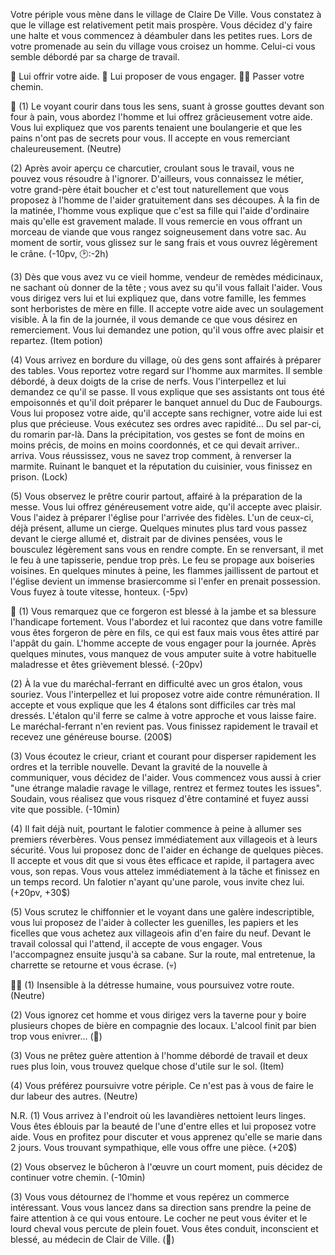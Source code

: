 Votre périple vous mène dans le village de Claire De Ville. Vous constatez à que le village est relativement petit mais prospère. Vous décidez d'y faire une halte et vous commencez à déambuler dans les petites rues. Lors de votre promenade au sein du village vous croisez un homme. Celui-ci vous semble débordé par sa charge de travail.

🤝 Lui offrir votre aide.
🤑 Lui proposer de vous engager.
🚶‍♂️ Passer votre chemin.


🤝
(1) Le voyant courir dans tous les sens, suant à grosse gouttes devant son four à pain, vous abordez l'homme et lui offrez grâcieusement votre aide. Vous lui expliquez que vos parents tenaient une boulangerie et que les pains n'ont pas de secrets pour vous. Il accepte en vous remerciant chaleureusement. (Neutre)

(2) Après avoir aperçu ce charcutier, croulant sous le travail, vous ne pouvez vous résoudre à l'ignorer. D'ailleurs, vous connaissez le métier, votre grand-père était boucher et c'est tout naturellement que vous proposez à l'homme de l'aider gratuitement dans ses découpes. À la fin de la matinée, l'homme vous explique que c'est sa fille qui l'aide d'ordinaire mais qu'elle est gravement malade. Il vous remercie en vous offrant un morceau de viande que vous rangez soigneusement dans votre sac. Au moment de sortir, vous glissez sur le sang frais et vous ouvrez légèrement le crâne. (-10pv, 🕑:-2h)

(3) Dès que vous avez vu ce vieil homme, vendeur de remèdes médicinaux, ne sachant où donner de la tête ; vous avez su qu'il vous fallait l'aider. Vous vous dirigez vers lui et lui expliquez que, dans votre famille, les femmes sont herboristes de mère en fille. Il accepte votre aide avec un soulagement visible. À la fin de la journée, il vous demande ce que vous désirez en remerciement. Vous lui demandez une potion, qu'il vous offre avec plaisir et repartez. (Item potion)

(4) Vous arrivez en bordure du village, où des gens sont affairés à préparer des tables. Vous reportez votre regard sur l'homme aux marmites. Il semble débordé, à deux doigts de la crise de nerfs. Vous l'interpellez et lui demandez ce qu'il se passe. Il vous explique que ses assistants ont tous été empoisonnés et qu'il doit préparer le banquet annuel du Duc de Faubourgs. Vous lui proposez votre aide, qu'il accepte sans rechigner, votre aide lui est plus que précieuse. Vous exécutez ses ordres avec rapidité... Du sel par-ci, du romarin par-là. Dans la précipitation, vos gestes se font de moins en moins précis, de moins en moins coordonnés, et ce qui devait arriver.. arriva. Vous réussissez, vous ne savez trop comment, à renverser la marmite. Ruinant le banquet et la réputation du cuisinier, vous finissez en prison. (Lock)

(5) Vous observez le prêtre courir partout, affairé à la préparation de la messe. Vous lui offrez généreusement votre aide, qu'il accepte avec plaisir. Vous l'aidez à préparer l'église pour l'arrivée des fidèles. L'un de ceux-ci, déjà présent, allume un cierge. Quelques minutes plus tard vous passez devant le cierge allumé et, distrait par de divines pensées, vous le bousculez légèrement sans vous en rendre compte. En se renversant, il met le feu à une tapisserie, pendue trop près. Le feu se propage aux boiseries voisines. En quelques minutes à peine, les flammes jaillissent de partout et l'église devient un immense brasiercomme si l'enfer en prenait possession. Vous fuyez à toute vitesse, honteux. (-5pv)

🤑
(1) Vous remarquez que ce forgeron est blessé à la jambe et sa blessure l'handicape fortement. Vous l'abordez et lui racontez que dans votre famille vous êtes forgeron de père en fils, ce qui est faux mais vous êtes attiré par l'appât du gain. L'homme accepte de vous engager pour la journée. Après quelques minutes, vous manquez de vous amputer suite à votre habituelle maladresse et êtes grièvement blessé. (-20pv)

(2) À la vue du maréchal-ferrant en difficulté avec un gros étalon, vous souriez. Vous l'interpellez et lui proposez votre aide contre rémunération. Il accepte et vous explique que les 4 étalons sont difficiles car très mal dressés. L'étalon qu'il ferre se calme à votre approche et vous laisse faire. Le maréchal-ferrant n'en revient pas. Vous finissez rapidement le travail et recevez une généreuse bourse. (200$)

(3) Vous écoutez le crieur, criant et courant pour disperser rapidement les ordres et la terrible nouvelle. Devant la gravité de la nouvelle à communiquer, vous décidez de l'aider. Vous commencez vous aussi à crier "une étrange maladie ravage le village, rentrez et fermez toutes les issues". Soudain, vous réalisez que vous risquez d'être contaminé et fuyez aussi vite que possible. (-10min)

(4) Il fait déjà nuit, pourtant le falotier commence à peine à allumer ses premiers réverbères. Vous pensez immédiatement aux villageois et à leurs sécurité. Vous lui proposez donc de l'aider en échange de quelques pièces. Il accepte et vous dit que si vous êtes efficace et rapide, il partagera avec vous, son repas. Vous vous attelez immédiatement à la tâche et finissez en un temps record. Un falotier n'ayant qu'une parole, vous invite chez lui. (+20pv, +30$)

(5) Vous scrutez le chiffonnier et le voyant dans une galère indescriptible, vous lui proposez de l'aider à collecter les guenilles, les papiers et les ficelles que vous achetez aux villageois afin d'en faire du neuf. Devant le travail colossal qui l'attend, il accepte de vous engager. Vous l'accompagnez ensuite jusqu'à sa cabane. Sur la route, mal entretenue, la charrette se retourne et vous écrase. (💀)


🚶‍♂️
(1) Insensible à la détresse humaine, vous poursuivez votre route. (Neutre)

(2) Vous ignorez cet homme et vous dirigez vers la taverne pour y boire plusieurs chopes de bière en compagnie des locaux. L'alcool finit par bien trop vous enivrer... (🤪)

(3) Vous ne prêtez guère attention à l'homme débordé de travail et deux rues plus loin, vous trouvez quelque chose d'utile sur le sol. (Item)

(4) Vous préférez poursuivre votre périple. Ce n'est pas à vous de faire le dur labeur des autres. (Neutre)

N.R.
(1) Vous arrivez à l'endroit où les lavandières nettoient leurs linges. Vous êtes éblouis par la beauté de l'une d'entre elles et lui proposez votre aide. Vous en profitez pour discuter et vous apprenez qu'elle se marie dans 2 jours. Vous trouvant sympathique, elle vous offre une pièce. (+20$)

(2) Vous observez le bûcheron à l'œuvre un court moment, puis décidez de continuer votre chemin. (-10min)

(3) Vous vous détournez de l'homme et vous repérez un commerce intéressant. Vous vous lancez dans sa direction sans prendre la peine de faire attention à ce qui vous entoure. Le cocher ne peut vous éviter et le lourd cheval vous percute de plein fouet. Vous êtes conduit, inconscient et blessé, au médecin de Clair de Ville. (🤕)
